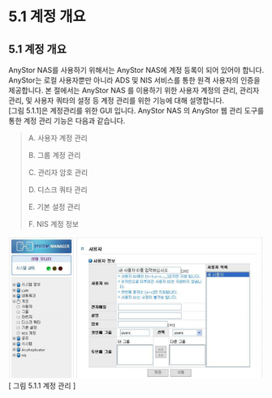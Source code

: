# 5.1 계정 개요

## 5.1 계정 개요

AnyStor NAS를 사용하기 위해서는 AnyStor NAS에 계정 등록이 되어 있어야 합니다. AnyStor는 로컬 사용자뿐만 아니라 ADS 및 NIS 서비스를 통한 원격 사용자의 인증을 제공합니다. 본 절에서는 AnyStor NAS 를 이용하기 위한 사용자 계정의 관리, 관리자 관리, 및 사용자 쿼타의 설정 등 계정 관리를 위한 기능에 대해 설명합니다.   
 \[그림 5.1.1\]은 계정관리를 위한 GUI 입니다. AnyStor NAS 의 AnyStor 웹 관리 도구를 통한 계정 관리 기능은 다음과 같습니다.

> A. 사용자 계정 관리
>
> B. 그룹 계정 관리
>
> C. 관리자 암호 관리
>
> D. 디스크 쿼타 관리
>
> E. 기본 설정 관리
>
> F. NIS 계정 정보

![account1.png](../.gitbook/assets/account1%20%281%29.png)   
 \[ 그림 5.1.1 계정 관리 \]

